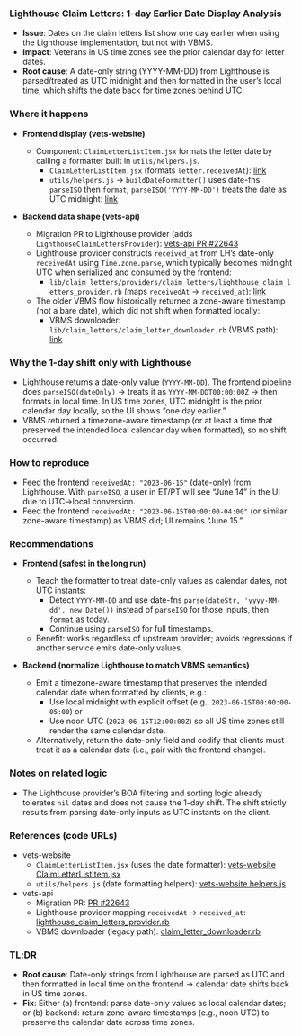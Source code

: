 ### Lighthouse Claim Letters: 1-day Earlier Date Display Analysis

- **Issue**: Dates on the claim letters list show one day earlier when using the Lighthouse implementation, but not with VBMS.
- **Impact**: Veterans in US time zones see the prior calendar day for letter dates.
- **Root cause**: A date-only string (YYYY-MM-DD) from Lighthouse is parsed/treated as UTC midnight and then formatted in the user’s local time, which shifts the date back for time zones behind UTC.

### Where it happens
- **Frontend display (vets-website)**
  - Component: `ClaimLetterListItem.jsx` formats the letter date by calling a formatter built in `utils/helpers.js`.
    - `ClaimLetterListItem.jsx` (formats `letter.receivedAt`): [link](https://github.com/department-of-veterans-affairs/vets-website/blob/main/src/applications/claims-status/components/claim-letters/ClaimLetterListItem.jsx)
    - `utils/helpers.js` → `buildDateFormatter()` uses date-fns `parseISO` then `format`; `parseISO('YYYY-MM-DD')` treats the date as UTC midnight: [link](https://github.com/department-of-veterans-affairs/vets-website/blob/main/src/applications/claims-status/utils/helpers.js)

- **Backend data shape (vets-api)**
  - Migration PR to Lighthouse provider (adds `LighthouseClaimLettersProvider`): [vets-api PR #22643](https://github.com/department-of-veterans-affairs/vets-api/pull/22643)
  - Lighthouse provider constructs `received_at` from LH’s date-only `receivedAt` using `Time.zone.parse`, which typically becomes midnight UTC when serialized and consumed by the frontend:
    - `lib/claim_letters/providers/claim_letters/lighthouse_claim_letters_provider.rb` (maps `receivedAt` → `received_at`): [link](https://github.com/department-of-veterans-affairs/vets-api/blob/master/lib/claim_letters/providers/claim_letters/lighthouse_claim_letters_provider.rb)
  - The older VBMS flow historically returned a zone-aware timestamp (not a bare date), which did not shift when formatted locally:
    - VBMS downloader: `lib/claim_letters/claim_letter_downloader.rb` (VBMS path): [link](https://github.com/department-of-veterans-affairs/vets-api/blob/master/lib/claim_letters/claim_letter_downloader.rb)

### Why the 1-day shift only with Lighthouse
- Lighthouse returns a date-only value (`YYYY-MM-DD`). The frontend pipeline does `parseISO(dateOnly)` → treats it as `YYYY-MM-DDT00:00:00Z` → then formats in local time. In US time zones, UTC midnight is the prior calendar day locally, so the UI shows “one day earlier.”
- VBMS returned a timezone-aware timestamp (or at least a time that preserved the intended local calendar day when formatted), so no shift occurred.

### How to reproduce
- Feed the frontend `receivedAt: "2023-06-15"` (date-only) from Lighthouse. With `parseISO`, a user in ET/PT will see “June 14” in the UI due to UTC→local conversion.
- Feed the frontend `receivedAt: "2023-06-15T00:00:00-04:00"` (or similar zone-aware timestamp) as VBMS did; UI remains “June 15.”

### Recommendations

- **Frontend (safest in the long run)**
  - Teach the formatter to treat date-only values as calendar dates, not UTC instants:
    - Detect `YYYY-MM-DD` and use date-fns `parse(dateStr, 'yyyy-MM-dd', new Date())` instead of `parseISO` for those inputs, then `format` as today.
    - Continue using `parseISO` for full timestamps.
  - Benefit: works regardless of upstream provider; avoids regressions if another service emits date-only values.

- **Backend (normalize Lighthouse to match VBMS semantics)**
  - Emit a timezone-aware timestamp that preserves the intended calendar date when formatted by clients, e.g.:
    - Use local midnight with explicit offset (e.g., `2023-06-15T00:00:00-05:00`) or
    - Use noon UTC (`2023-06-15T12:00:00Z`) so all US time zones still render the same calendar date.
  - Alternatively, return the date-only field and codify that clients must treat it as a calendar date (i.e., pair with the frontend change).

### Notes on related logic
- The Lighthouse provider’s BOA filtering and sorting logic already tolerates `nil` dates and does not cause the 1-day shift. The shift strictly results from parsing date-only inputs as UTC instants on the client.

### References (code URLs)
- vets-website
  - `ClaimLetterListItem.jsx` (uses the date formatter): [vets-website ClaimLetterListItem.jsx](https://github.com/department-of-veterans-affairs/vets-website/blob/main/src/applications/claims-status/components/claim-letters/ClaimLetterListItem.jsx)
  - `utils/helpers.js` (date formatting helpers): [vets-website helpers.js](https://github.com/department-of-veterans-affairs/vets-website/blob/main/src/applications/claims-status/utils/helpers.js)
- vets-api
  - Migration PR: [PR #22643](https://github.com/department-of-veterans-affairs/vets-api/pull/22643)
  - Lighthouse provider mapping `receivedAt` → `received_at`: [lighthouse_claim_letters_provider.rb](https://github.com/department-of-veterans-affairs/vets-api/blob/master/lib/claim_letters/providers/claim_letters/lighthouse_claim_letters_provider.rb)
  - VBMS downloader (legacy path): [claim_letter_downloader.rb](https://github.com/department-of-veterans-affairs/vets-api/blob/master/lib/claim_letters/claim_letter_downloader.rb)

### TL;DR
- **Root cause**: Date-only strings from Lighthouse are parsed as UTC and then formatted in local time on the frontend → calendar date shifts back in US time zones.
- **Fix**: Either (a) frontend: parse date-only values as local calendar dates; or (b) backend: return zone-aware timestamps (e.g., noon UTC) to preserve the calendar date across time zones.
